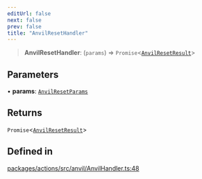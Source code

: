 ```yaml
---
editUrl: false
next: false
prev: false
title: "AnvilResetHandler"
---
```


> **AnvilResetHandler**: (`params`) => `Promise`\<[`AnvilResetResult`](/reference/tevm/actions/type-aliases/anvilresetresult/)\>

## Parameters

• **params**: [`AnvilResetParams`](/reference/tevm/actions/type-aliases/anvilresetparams/)

## Returns

`Promise`\<[`AnvilResetResult`](/reference/tevm/actions/type-aliases/anvilresetresult/)\>

## Defined in

[packages/actions/src/anvil/AnvilHandler.ts:48](https://github.com/qbzzt/tevm-monorepo/blob/main/packages/actions/src/anvil/AnvilHandler.ts#L48)
